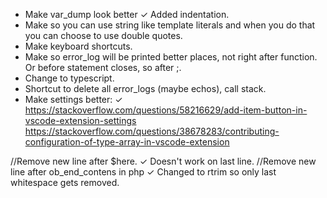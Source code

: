 - Make var_dump look better ✓ Added indentation.
- Make so you can use string like template literals and when you do that you can choose to use double quotes.
- Make keyboard shortcuts.
- Make so error_log will be printed better places, not right after function. Or before statement closes, so after ;.
- Change to typescript.
- Shortcut to delete all error_logs (maybe echos), call stack.
- Make settings better: ✓
https://stackoverflow.com/questions/58216629/add-item-button-in-vscode-extension-settings 
https://stackoverflow.com/questions/38678283/contributing-configuration-of-type-array-in-vscode-extension

//Remove new line after $here. ✓ Doesn't work on last line. 
//Remove new line after ob_end_contens in php ✓ Changed to rtrim so only last whitespace gets removed.
